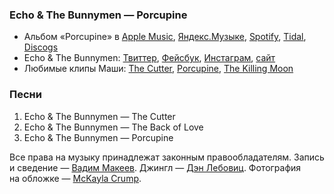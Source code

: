 ### Echo & The Bunnymen — Porcupine

- Альбом «Porcupine» в
	[Apple Music](https://music.apple.com/album/31740123),
	[Яндекс.Музыке](https://music.yandex.ru/album/44508),
	[Spotify](https://open.spotify.com/album/4brJ6hWYqPj1sccgk390dC),
	[Tidal](https://tidal.com/browse/album/217144),
	[Discogs](https://www.discogs.com/master/28547)
- Echo & The Bunnymen:
	[Твиттер](https://twitter.com/Bunnymen),
	[Фейсбук](https://www.facebook.com/thebunnymen),
	[Инстаграм](https://www.instagram.com/officialbunnymen),
	[сайт](http://www.bunnymen.com/)
- Любимые клипы Маши:
	[The Cutter](https://youtu.be/nMplIrSlg8E),
	[Porcupine](https://youtu.be/aRQwyuO4_O8),
	[The Killing Moon](https://youtu.be/LWz0JC7afNQ)

### Песни

1. Echo & The Bunnymen — The Cutter
2. Echo & The Bunnymen — The Back of Love
3. Echo & The Bunnymen — Porcupine

Все права на музыку принадлежат законным правообладателям.
Запись и сведение — [Вадим Макеев](https://twitter.com/pepelsbey).
Джингл — [Дэн Лебовиц](https://www.youtube.com/channel/UC38A5qHrlc_Zgua7vL4b96w).
Фотография на обложке — [McKayla Crump](https://unsplash.com/photos/EzpVvIrL-Xw).
